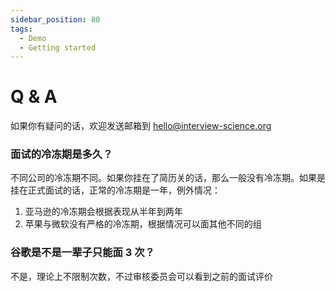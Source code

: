 ```yaml
---
sidebar_position: 80
tags:
  - Demo
  - Getting started
---
```


# Q & A

如果你有疑问的话，欢迎发送邮箱到 hello@interview-science.org

### 面试的冷冻期是多久？
不同公司的冷冻期不同。如果你挂在了简历关的话，那么一般没有冷冻期。如果是挂在正式面试的话，正常的冷冻期是一年，例外情况：

1. 亚马逊的冷冻期会根据表现从半年到两年
2. 苹果与微软没有严格的冷冻期，根据情况可以面其他不同的组


### 谷歌是不是一辈子只能面 3 次？
不是，理论上不限制次数，不过审核委员会可以看到之前的面试评价

